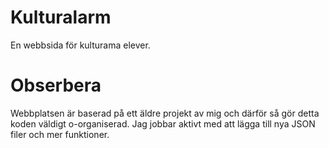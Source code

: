 # Kulturalarm
En webbsida för kulturama elever.
# Obserbera
Webbplatsen är baserad på ett äldre projekt av mig och därför så gör detta koden väldigt o-organiserad.
Jag jobbar aktivt med att lägga till nya JSON filer och mer funktioner.
